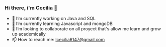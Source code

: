 ### Hi there, i'm Cecilia 👋
- 🔭 I’m currently working on Java and SQL 
- 🌱 I’m currently learning Javascript and mongoDB
- 👯 I’m looking to collaborate on all proyect that's allow me learn and grow up academically 
- 📫 How to reach me: lcecilia8147@gmail.com


